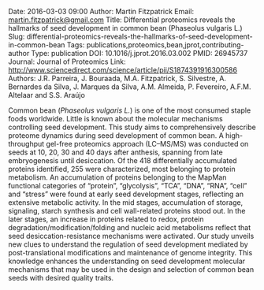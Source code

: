 Date: 2016-03-03 09:00
Author: Martin Fitzpatrick
Email: martin.fitzpatrick@gmail.com
Title: Differential proteomics reveals the hallmarks of seed development in common bean (Phaseolus vulgaris L.)
Slug: differential-proteomics-reveals-the-hallmarks-of-seed-development-in-common-bean
Tags: publications,proteomics,bean,jprot,contributing-author
Type: publication
DOI: 10.1016/j.jprot.2016.03.002
PMID: 26945737
Journal: Journal of Proteomics
Link: http://www.sciencedirect.com/science/article/pii/S1874391916300586
Authors: J.R. Parreira, J. Bouraada, M.A. Fitzpatrick, S. Silvestre, A. Bernardes da Silva, J. Marques da Silva, A.M. Almeida, P. Fevereiro, A.F.M. Altelaar and S.S. Araújo

Common bean (*Phaseolus vulgaris L.*) is one of the most consumed staple
foods worldwide. Little is known about the molecular mechanisms
controlling seed development. This study aims to comprehensively
describe proteome dynamics during seed development of common bean. A
high-throughput gel-free proteomics approach (LC–MS/MS) was conducted on
seeds at 10, 20, 30 and 40 days after anthesis, spanning from late
embryogenesis until desiccation. Of the 418 differentially accumulated
proteins identified, 255 were characterized, most belonging to protein
metabolism. An accumulation of proteins belonging to the MapMan
functional categories of “protein”, “glycolysis”, “TCA”, “DNA”, “RNA”,
“cell” and “stress” were found at early seed development stages,
reflecting an extensive metabolic activity. In the mid stages,
accumulation of storage, signaling, starch synthesis and cell
wall-related proteins stood out. In the later stages, an increase in
proteins related to redox, protein degradation/modification/folding and
nucleic acid metabolisms reflect that seed desiccation-resistance
mechanisms were activated. Our study unveils new clues to understand the
regulation of seed development mediated by post-translational
modifications and maintenance of genome integrity. This knowledge
enhances the understanding on seed development molecular mechanisms that
may be used in the design and selection of common bean seeds with
desired quality traits.